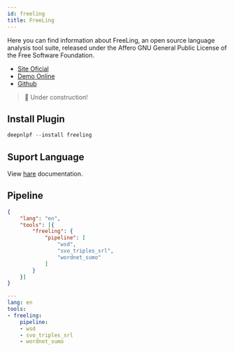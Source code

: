 ```yaml
---
id: freeling
title: FreeLing
---
```


Here you can find information about FreeLing, an open source language analysis tool suite, released under the Affero GNU General Public License of the Free Software Foundation.

- [Site Oficial](http://nlp.lsi.upc.edu/freeling/)
- [Demo Online](http://nlp.lsi.upc.edu/freeling/demo/demo.php)
- [Github](https://github.com/TALP-UPC/freeling)

> 🚧 Under construction!

## Install Plugin
```python
deepnlpf --install freeling
```

## Suport Language
View [hare](#) documentation.

## Pipeline
<!--DOCUSAURUS_CODE_TABS-->

<!--Json--> 
```json
{
    "lang": "en",
    "tools": [{
        "freeling": {
            "pipeline": [
                "wsd",
                "svo_triples_srl",
                "wordnet_sumo"
            ]
        }
    }]
}
```

<!--yaml-->
```yaml
---
lang: en
tools:
- freeling:
    pipeline:
    - wsd
    - svo_triples_srl
    - wordnet_sumo
```

<!--END_DOCUSAURUS_CODE_TABS-->



